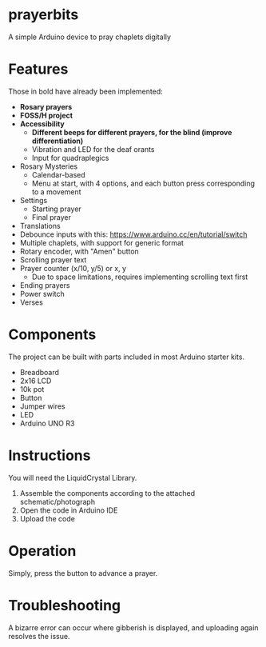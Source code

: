 # prayerbits
A simple Arduino device to pray chaplets digitally

# Features
Those in bold have already been implemented:
  * **Rosary prayers**
  * **FOSS/H project**
  * **Accessibility**
    * **Different beeps for different prayers, for the blind (improve differentiation)**
    * Vibration and LED for the deaf orants
    * Input for quadraplegics
  * Rosary Mysteries
    * Calendar-based
    * Menu at start, with 4 options, and each button press corresponding to a movement
  * Settings
    * Starting prayer
    * Final prayer
  * Translations
  * Debounce inputs with this: https://www.arduino.cc/en/tutorial/switch
  * Multiple chaplets, with support for generic format
  * Rotary encoder, with "Amen" button
  * Scrolling prayer text
  * Prayer counter (x/10, y/5) or x, y
    * Due to space limitations, requires implementing scrolling text first
  * Ending prayers
  * Power switch
  * Verses

# Components
The project can be built with parts included in most Arduino starter kits.
* Breadboard
* 2x16 LCD
* 10k pot
* Button
* Jumper wires
* LED
* Arduino UNO R3

# Instructions
You will need the LiquidCrystal Library.

1. Assemble the components according to the attached schematic/photograph
2. Open the code in Arduino IDE
3. Upload the code

# Operation
Simply, press the button to advance a prayer.

# Troubleshooting
A bizarre error can occur where gibberish is displayed, and uploading again resolves the issue.

